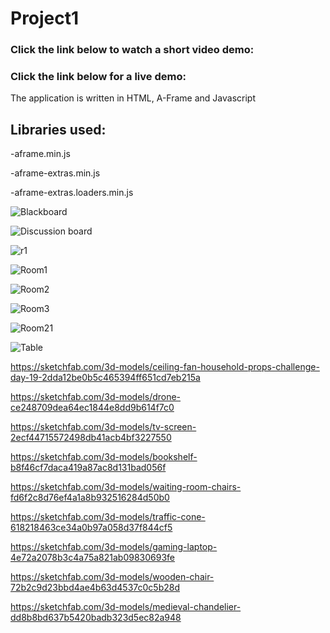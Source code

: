 # Project1

### Click the link below to watch a short video demo:


### Click the link below for a live demo:

The application is written in HTML, A-Frame and Javascript
## Libraries used:
-aframe.min.js

-aframe-extras.min.js

-aframe-extras.loaders.min.js

![Blackboard](https://user-images.githubusercontent.com/55362861/95022670-e6ca8f00-0635-11eb-87ba-ed6a97143e4b.PNG)

![Discussion board](https://user-images.githubusercontent.com/55362861/95022689-124d7980-0636-11eb-9a5e-f759c93b95eb.PNG)

![r1](https://user-images.githubusercontent.com/55362861/95022690-124d7980-0636-11eb-90fa-d0e531584b08.PNG)

![Room1](https://user-images.githubusercontent.com/55362861/95022691-12e61000-0636-11eb-9ab8-41ff0bf3eab0.PNG)

![Room2](https://user-images.githubusercontent.com/55362861/95022692-137ea680-0636-11eb-9193-0ae016735286.PNG)

![Room3](https://user-images.githubusercontent.com/55362861/95022693-137ea680-0636-11eb-8c85-3100ddf81778.PNG)

![Room21](https://user-images.githubusercontent.com/55362861/95022694-14173d00-0636-11eb-8137-ce4568b5b166.PNG)

![Table](https://user-images.githubusercontent.com/55362861/95022695-14afd380-0636-11eb-9a57-28d16313fc99.PNG)


https://sketchfab.com/3d-models/ceiling-fan-household-props-challenge-day-19-2dda12be0b5c465394ff651cd7eb215a

https://sketchfab.com/3d-models/drone-ce248709dea64ec1844e8dd9b614f7c0

https://sketchfab.com/3d-models/tv-screen-2ecf44715572498db41acb4bf3227550

https://sketchfab.com/3d-models/bookshelf-b8f46cf7daca419a87ac8d131bad056f

https://sketchfab.com/3d-models/waiting-room-chairs-fd6f2c8d76ef4a1a8b932516284d50b0

https://sketchfab.com/3d-models/traffic-cone-618218463ce34a0b97a058d37f844cf5

https://sketchfab.com/3d-models/gaming-laptop-4e72a2078b3c4a75a821ab09830693fe

https://sketchfab.com/3d-models/wooden-chair-72b2c9d23bbd4ae4b63d4537c0c5b28d

https://sketchfab.com/3d-models/medieval-chandelier-dd8b8bd637b5420badb323d5ec82a948
